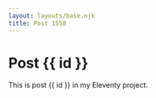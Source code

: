```yaml
---
layout: layouts/base.njk
title: Post 1558
---
```


# Post {{ id }}

This is post {{ id }} in my Eleventy project.
